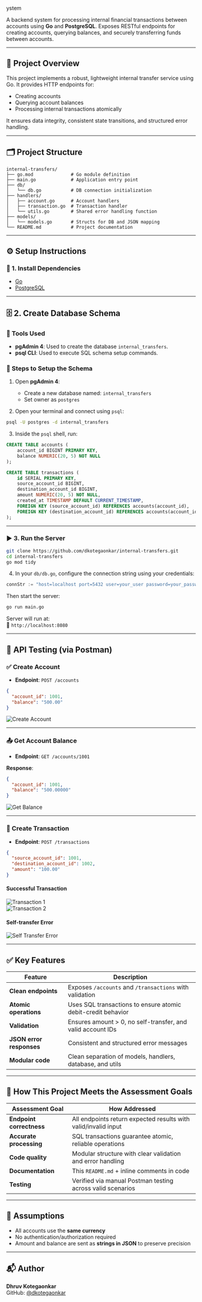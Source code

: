 ystem

A backend system for processing internal financial transactions between accounts using **Go** and **PostgreSQL**. Exposes RESTful endpoints for creating accounts, querying balances, and securely transferring funds between accounts.

---

## 📌 Project Overview

This project implements a robust, lightweight internal transfer service using Go. It provides HTTP endpoints for:

- Creating accounts
- Querying account balances
- Processing internal transactions atomically

It ensures data integrity, consistent state transitions, and structured error handling.

---

## 🗂️ Project Structure

```
internal-transfers/
├── go.mod              # Go module definition
├── main.go             # Application entry point
├── db/
│   └── db.go           # DB connection initialization
├── handlers/
│   ├── account.go      # Account handlers
│   ├── transaction.go  # Transaction handler
│   └── utils.go        # Shared error handling function
├── models/
│   └── models.go       # Structs for DB and JSON mapping
└── README.md           # Project documentation
```

---

## ⚙️ Setup Instructions

### 🧱 1. Install Dependencies

- [Go](https://golang.org/doc/install)
- [PostgreSQL](https://www.postgresql.org/download/)

---

## 🗄️ 2. Create Database Schema

### 🔧 Tools Used

- **pgAdmin 4**: Used to create the database `internal_transfers`.
- **psql CLI**: Used to execute SQL schema setup commands.

### 📘 Steps to Setup the Schema

1. Open **pgAdmin 4**:
   - Create a new database named: `internal_transfers`
   - Set owner as `postgres`

2. Open your terminal and connect using `psql`:

```bash
psql -U postgres -d internal_transfers
```

3. Inside the `psql` shell, run:

```sql
CREATE TABLE accounts (
    account_id BIGINT PRIMARY KEY,
    balance NUMERIC(20, 5) NOT NULL
);

CREATE TABLE transactions (
    id SERIAL PRIMARY KEY,
    source_account_id BIGINT,
    destination_account_id BIGINT,
    amount NUMERIC(20, 5) NOT NULL,
    created_at TIMESTAMP DEFAULT CURRENT_TIMESTAMP,
    FOREIGN KEY (source_account_id) REFERENCES accounts(account_id),
    FOREIGN KEY (destination_account_id) REFERENCES accounts(account_id)
);
```

---

### ▶️ 3. Run the Server

```bash
git clone https://github.com/dkotegaonkar/internal-transfers.git
cd internal-transfers
go mod tidy
```

4. In your `db/db.go`, configure the connection string using your credentials:

```go
connStr := "host=localhost port=5432 user=your_user password=your_password dbname=internal_transfers sslmode=disable"
```

Then start the server:

```bash
go run main.go
```

Server will run at:  
📍 `http://localhost:8080`

---

## 🧪 API Testing (via Postman)

### ✅ Create Account

- **Endpoint**: `POST /accounts`

```json
{
  "account_id": 1001,
  "balance": "500.00"
}
```

![Create Account](assets/account_create.png)

---

### 📤 Get Account Balance

- **Endpoint**: `GET /accounts/1001`

**Response**:

```json
{
  "account_id": 1001,
  "balance": "500.00000"
}
```

![Get Balance](assets/get_balance.png)

---

### 🔁 Create Transaction

- **Endpoint**: `POST /transactions`

```json
{
  "source_account_id": 1001,
  "destination_account_id": 1002,
  "amount": "100.00"
}
```

#### Successful Transaction
![Transaction 1](assets/transaction1.png)  
![Transaction 2](assets/transaction2.png)

#### Self-transfer Error
![Self Transfer Error](assets/self_transfer_error.png)

---

## ✅ Key Features

| Feature                 | Description                                                  |
|-------------------------|--------------------------------------------------------------|
| **Clean endpoints**     | Exposes `/accounts` and `/transactions` with validation      |
| **Atomic operations**   | Uses SQL transactions to ensure atomic debit-credit behavior |
| **Validation**          | Ensures amount > 0, no self-transfer, and valid account IDs  |
| **JSON error responses**| Consistent and structured error messages                     |
| **Modular code**        | Clean separation of models, handlers, database, and utils    |

---

## 🧩 How This Project Meets the Assessment Goals

| Assessment Goal         | How Addressed                                               |
|-------------------------|-------------------------------------------------------------|
| **Endpoint correctness**| All endpoints return expected results with valid/invalid input |
| **Accurate processing** | SQL transactions guarantee atomic, reliable operations      |
| **Code quality**        | Modular structure with clear validation and error handling  |
| **Documentation**       | This `README.md` + inline comments in code                  |
| **Testing**             | Verified via manual Postman testing across valid scenarios  |

---

## 📌 Assumptions

- All accounts use the **same currency**
- No authentication/authorization required
- Amount and balance are sent as **strings in JSON** to preserve precision

---

## 📬 Author

**Dhruv Kotegaonkar**  
GitHub: [@dkotegaonkar](https://github.com/dkotegaonkar)
